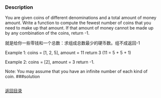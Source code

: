 ### Description
You are given coins of different denominations and a total amount of money amount. Write a function to compute the fewest number of coins that you need to make up that amount. If that amount of money cannot be made up by any combination of the coins, return -1.

就是给你一些零钱和一个总数：求组成总数最少的硬币数。组不成返回-1

Example 1:
coins = [1, 2, 5], amount = 11
return 3 (11 = 5 + 5 + 1)

Example 2:
coins = [2], amount = 3
return -1.

Note:
You may assume that you have an infinite number of each kind of coin.
###solution
```C++
```

[返回目录](README.md)